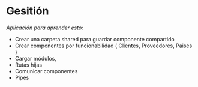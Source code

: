 # Gesitión

*Aplicación para aprender esto:*

- Crear una carpeta shared para guardar componente compartido
- Crear componentes por funcionabilidad ( Clientes, Proveedores, Paises )
- Cargar módulos,
- Rutas hijas
- Comunicar componentes
- Pipes